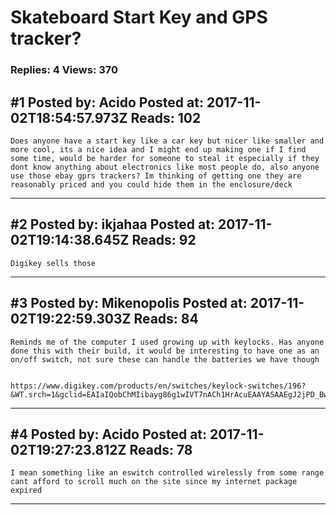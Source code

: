 # Skateboard Start Key and GPS tracker?

### Replies: 4 Views: 370

## \#1 Posted by: Acido Posted at: 2017-11-02T18:54:57.973Z Reads: 102

```
Does anyone have a start key like a car key but nicer like smaller and more cool, its a nice idea and I might end up making one if I find some time, would be harder for someone to steal it especially if they dont know anything about electronics like most people do, also anyone use those ebay gprs trackers? Im thinking of getting one they are reasonably priced and you could hide them in the enclosure/deck
```

---
## \#2 Posted by: ikjahaa Posted at: 2017-11-02T19:14:38.645Z Reads: 92

```
Digikey sells those
```

---
## \#3 Posted by: Mikenopolis Posted at: 2017-11-02T19:22:59.303Z Reads: 84

```
Reminds me of the computer I used growing up with keylocks. Has anyone done this with their build, it would be interesting to have one as an on/off switch, not sure these can handle the batteries we have though


https://www.digikey.com/products/en/switches/keylock-switches/196?&WT.srch=1&gclid=EAIaIQobChMIibayg86g1wIVT7nACh1HrAcuEAAYASAAEgJ2jPD_BwE
```

---
## \#4 Posted by: Acido Posted at: 2017-11-02T19:27:23.812Z Reads: 78

```
I mean something like an eswitch controlled wirelessly from some range cant afford to scroll much on the site since my internet package expired
```

---
